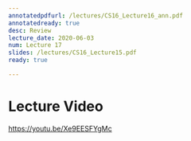 ```yaml
---
annotatedpdfurl: /lectures/CS16_Lecture16_ann.pdf
annotatedready: true
desc: Review
lecture_date: 2020-06-03
num: Lecture 17
slides: /lectures/CS16_Lecture15.pdf
ready: true

---
```


# Lecture Video

<https://youtu.be/Xe9EESFYgMc>